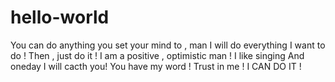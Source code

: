 # hello-world
You can do anything you set your mind to , man
I will do everything I want to do !
Then , just do it !
I am a positive , optimistic man !
I like singing
And oneday I will cacth you!
You have my word !
Trust in me !
I CAN DO IT !
